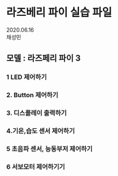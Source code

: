 # 라즈베리 파이 실습 파일


2020.06.16 <br>
채성민

## 모델 : 라즈페리 파이 3

### 1 LED  제어하기 <br>
### 2. Button 제어하기<br>
### 3. 디스플레이 출력하기<br>
### 4.기온,습도 센서 제어하기<br>
### 5 초음파 센서, 능동부저 제어하기<br>
### 6 서보모터 제어하기기<br>


